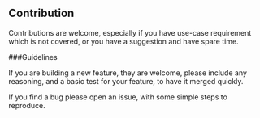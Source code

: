 ## Contribution
Contributions are welcome, especially if you have use-case requirement which is not covered, or
you have a suggestion and have spare time.

###Guidelines

If you are building a new feature, they are welcome, please include any reasoning,
and a basic test for your feature, to have it merged quickly.

If you find a bug please open an issue, with some simple steps to reproduce.
